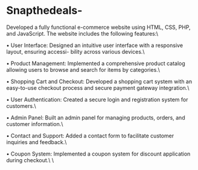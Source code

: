 # Snapthedeals-

Developed a fully functional e-commerce website using HTML, CSS, PHP, and JavaScript.
The website includes the following features:\\

• User Interface: Designed an intuitive user interface with a responsive layout, ensuring accessi-
bility across various devices.\\

• Product Management: Implemented a comprehensive product catalog allowing users to browse
and search for items by categories.\\

• Shopping Cart and Checkout: Developed a shopping cart system with an easy-to-use checkout
process and secure payment gateway integration.\\

• User Authentication: Created a secure login and registration system for customers.\\

• Admin Panel: Built an admin panel for managing products, orders, and customer information.\\

• Contact and Support: Added a contact form to facilitate customer inquiries and feedback.\\

• Coupon System: Implemented a coupon system for discount application during checkout.\\
\\
